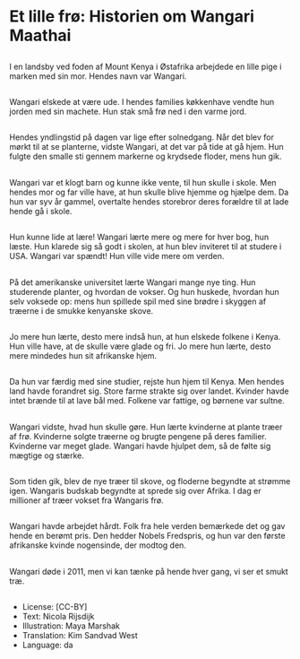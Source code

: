 # Et lille frø: Historien om Wangari Maathai

##
I en landsby ved foden af Mount Kenya i Østafrika arbejdede en lille pige i marken med sin mor. Hendes navn var Wangari.

##
Wangari elskede at være ude. I hendes families køkkenhave vendte hun jorden med sin machete. Hun stak små frø ned i den varme jord.

##
Hendes yndlingstid på dagen var lige efter solnedgang. Når det blev for mørkt til at se planterne, vidste Wangari, at det var på tide at gå hjem. Hun fulgte den smalle sti gennem markerne og krydsede floder, mens hun gik.

##
Wangari var et klogt barn og kunne ikke vente, til hun skulle i skole. Men hendes mor og far ville have, at hun skulle blive hjemme og hjælpe dem. Da hun var syv år gammel, overtalte hendes storebror deres forældre til at lade hende gå i skole.

##
Hun kunne lide at lære! Wangari lærte mere og mere for hver bog, hun læste. Hun klarede sig så godt i skolen, at hun blev inviteret til at studere i USA. Wangari var spændt! Hun ville vide mere om verden.

##
På det amerikanske universitet lærte Wangari mange nye ting. Hun studerende planter, og hvordan de vokser. Og hun huskede, hvordan hun selv voksede op: mens hun spillede spil med sine brødre i skyggen af træerne i de smukke kenyanske skove.

##
Jo mere hun lærte, desto mere indså hun, at hun elskede folkene i Kenya. Hun ville have, at de skulle være glade og fri. Jo mere hun lærte, desto mere mindedes hun sit afrikanske hjem.

##
Da hun var færdig med sine studier, rejste hun hjem til Kenya. Men hendes land havde forandret sig. Store farme strakte sig over landet. Kvinder havde intet brænde til at lave bål med. Folkene var fattige, og børnene var sultne.

##
Wangari vidste, hvad hun skulle gøre. Hun lærte kvinderne at plante træer af frø. Kvinderne solgte træerne og brugte pengene på deres familier. Kvinderne var meget glade. Wangari havde hjulpet dem, så de følte sig mægtige og stærke.

##
Som tiden gik, blev de nye træer til skove, og floderne begyndte at strømme igen. Wangaris budskab begyndte at sprede sig over Afrika. I dag er millioner af træer vokset fra Wangaris frø.

##
Wangari havde arbejdet hårdt. Folk fra hele verden bemærkede det og gav hende en berømt pris. Den hedder Nobels Fredspris, og hun var den første afrikanske kvinde nogensinde, der modtog den.

##
Wangari døde i 2011, men vi kan tænke på hende hver gang, vi ser et smukt træ.

##
* License: [CC-BY]
* Text: Nicola Rijsdijk
* Illustration: Maya Marshak
* Translation: Kim Sandvad West
* Language: da
